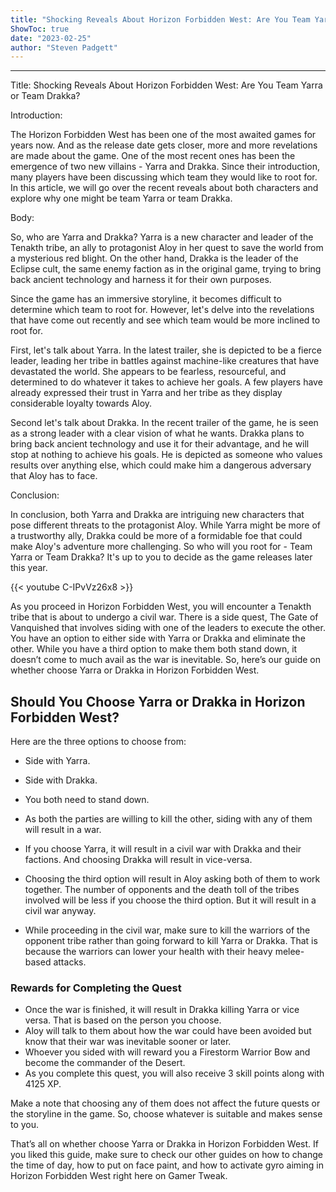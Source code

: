```yaml
---
title: "Shocking Reveals About Horizon Forbidden West: Are You Team Yarra or Team Drakka?"
ShowToc: true 
date: "2023-02-25"
author: "Steven Padgett"
---
```

*****
Title: Shocking Reveals About Horizon Forbidden West: Are You Team Yarra or Team Drakka?

Introduction:

The Horizon Forbidden West has been one of the most awaited games for years now. And as the release date gets closer, more and more revelations are made about the game. One of the most recent ones has been the emergence of two new villains - Yarra and Drakka. Since their introduction, many players have been discussing which team they would like to root for. In this article, we will go over the recent reveals about both characters and explore why one might be team Yarra or team Drakka.

Body:

So, who are Yarra and Drakka? Yarra is a new character and leader of the Tenakth tribe, an ally to protagonist Aloy in her quest to save the world from a mysterious red blight. On the other hand, Drakka is the leader of the Eclipse cult, the same enemy faction as in the original game, trying to bring back ancient technology and harness it for their own purposes.

Since the game has an immersive storyline, it becomes difficult to determine which team to root for. However, let's delve into the revelations that have come out recently and see which team would be more inclined to root for.

First, let's talk about Yarra. In the latest trailer, she is depicted to be a fierce leader, leading her tribe in battles against machine-like creatures that have devastated the world. She appears to be fearless, resourceful, and determined to do whatever it takes to achieve her goals. A few players have already expressed their trust in Yarra and her tribe as they display considerable loyalty towards Aloy.

Second let's talk about Drakka. In the recent trailer of the game, he is seen as a strong leader with a clear vision of what he wants. Drakka plans to bring back ancient technology and use it for their advantage, and he will stop at nothing to achieve his goals. He is depicted as someone who values results over anything else, which could make him a dangerous adversary that Aloy has to face.

Conclusion:

In conclusion, both Yarra and Drakka are intriguing new characters that pose different threats to the protagonist Aloy. While Yarra might be more of a trustworthy ally, Drakka could be more of a formidable foe that could make Aloy's adventure more challenging. So who will you root for - Team Yarra or Team Drakka? It's up to you to decide as the game releases later this year.

{{< youtube C-IPvVz26x8 >}} 



As you proceed in Horizon Forbidden West, you will encounter a Tenakth tribe that is about to undergo a civil war. There is a side quest, The Gate of Vanquished that involves siding with one of the leaders to execute the other. You have an option to either side with Yarra or Drakka and eliminate the other. While you have a third option to make them both stand down, it doesn’t come to much avail as the war is inevitable. So, here’s our guide on whether choose Yarra or Drakka in Horizon Forbidden West.
 
## Should You Choose Yarra or Drakka in Horizon Forbidden West?
 
Here are the three options to choose from:
 
- Side with Yarra.
 - Side with Drakka.
 - You both need to stand down.

 
- As both the parties are willing to kill the other, siding with any of them will result in a war.
 - If you choose Yarra, it will result in a civil war with Drakka and their factions. And choosing Drakka will result in vice-versa.
 - Choosing the third option will result in Aloy asking both of them to work together. The number of opponents and the death toll of the tribes involved will be less if you choose the third option. But it will result in a civil war anyway.
 - While proceeding in the civil war, make sure to kill the warriors of the opponent tribe rather than going forward to kill Yarra or Drakka. That is because the warriors can lower your health with their heavy melee-based attacks.

 
### Rewards for Completing the Quest
 
- Once the war is finished, it will result in Drakka killing Yarra or vice versa. That is based on the person you choose.
 - Aloy will talk to them about how the war could have been avoided but know that their war was inevitable sooner or later.
 - Whoever you sided with will reward you a Firestorm Warrior Bow and become the commander of the Desert.
 - As you complete this quest, you will also receive 3 skill points along with 4125 XP.

 
Make a note that choosing any of them does not affect the future quests or the storyline in the game. So, choose whatever is suitable and makes sense to you.
 
That’s all on whether choose Yarra or Drakka in Horizon Forbidden West. If you liked this guide, make sure to check our other guides on how to change the time of day, how to put on face paint, and how to activate gyro aiming in Horizon Forbidden West right here on Gamer Tweak.





